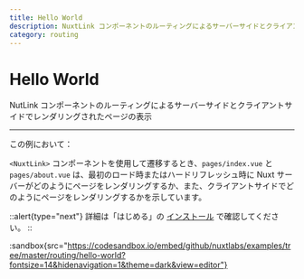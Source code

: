 ```yaml
---
title: Hello World
description: NuxtLink コンポーネントのルーティングによるサーバーサイドとクライアントサイドでレンダリングされたページの表示
category: routing
---
```


# Hello World

NutLink コンポーネントのルーティングによるサーバーサイドとクライアントサイドでレンダリングされたページの表示

---

この例において：

`<NuxtLink>` コンポーネントを使用して遷移するとき、`pages/index.vue` と `pages/about.vue` は、最初のロード時またはハードリフレッシュ時に Nuxt サーバーがどのようにページをレンダリングするか、また、クライアントサイドでどのようにページをレンダリングするかを示しています。

::alert{type="next"}
詳細は「はじめる」の [インストール](/docs/get-started/installation) で確認してください。
::

:sandbox{src="https://codesandbox.io/embed/github/nuxtlabs/examples/tree/master/routing/hello-world?fontsize=14&hidenavigation=1&theme=dark&view=editor"}
